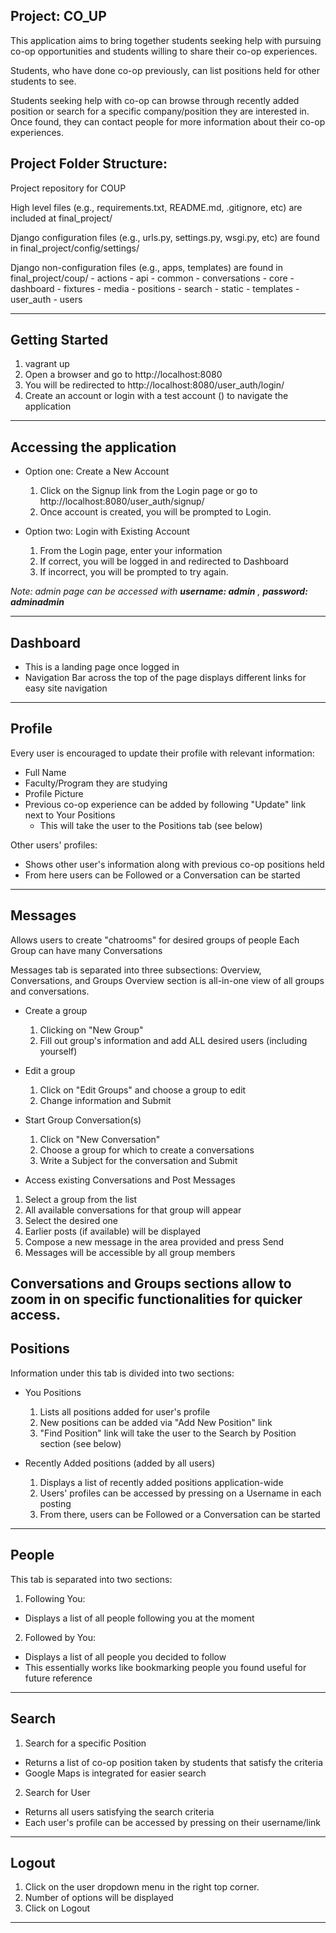 ## Project: CO_UP
This application aims to bring together students seeking help with pursuing co-op opportunities and students willing to share their co-op experiences.

Students, who have done co-op previously, can list positions held for other students to see.

Students seeking help with co-op can browse through recently added position or search for a
specific company/position they are interested in. Once found, they can contact people for more information about their co-op experiences.


## Project Folder Structure:
Project repository for COUP

High level files (e.g., requirements.txt, README.md, .gitignore, etc) are included at final_project/

Django configuration files (e.g., urls.py, settings.py, wsgi.py, etc) are found in final_project/config/settings/

Django non-configuration files (e.g., apps, templates) are found in final_project/coup/
    - actions
    - api
    - common
    - conversations
    - core
    - dashboard
    - fixtures
    - media
    - positions
    - search
    - static
    - templates
    - user_auth
    - users

------------------------------------

## Getting Started
1. vagrant up
2. Open a browser and go to http://localhost:8080
3. You will be redirected to http://localhost:8080/user_auth/login/
3. Create an account or login with a test account () to navigate the application

---------------------------------

## Accessing the application
 - Option one: Create a New Account
    1. Click on the Signup link from the Login page or go to http://localhost:8080/user_auth/signup/
    2. Once account is created, you will be prompted to Login.

 - Option two: Login with Existing Account
    1. From the Login page, enter your information
    2. If correct, you will be logged in and redirected to Dashboard
    3. If incorrect, you will be prompted to try again.

_Note: admin page can be accessed with **username: admin** , **password: adminadmin**_

-----------------------------------------------------------------------------------------------------

## Dashboard
  - This is a landing page once logged in
  - Navigation Bar across the top of the page displays different links for easy site navigation

-----------------------------------------------------------------------------------------------------

## Profile
Every user is encouraged to update their profile with relevant information:
- Full Name
- Faculty/Program they are studying
- Profile Picture  
- Previous co-op experience can be added by following "Update" link next to Your Positions
  - This will take the user to the Positions tab (see below)

Other users' profiles:
  - Shows other user's information along with previous co-op positions held
  - From here users can be Followed or a Conversation can be started

-----------------------------------------------------------------------------------------------------

## Messages
Allows users to create "chatrooms" for desired groups of people
Each Group can have many Conversations

Messages tab is separated into three subsections: Overview, Conversations, and Groups
Overview section is all-in-one view of all groups and conversations.
- Create a group
  1. Clicking on "New Group"
  2. Fill out group's information and add ALL desired users (including yourself)

- Edit a group
  1. Click on "Edit Groups" and choose a group to edit
  2. Change information and Submit

- Start Group Conversation(s)
  1. Click on "New Conversation"
  2. Choose a group for which to create a conversations
  3. Write a Subject for the conversation and Submit

- Access existing Conversations and Post Messages
 1. Select a group from the list
 2. All available conversations for that group will appear
 3. Select the desired one
 4. Earlier posts (if available) will be displayed
 5. Compose a new message in the area provided and press Send
 6. Messages will be accessible by all group members

Conversations and Groups sections allow to zoom in on specific functionalities for quicker access.
-----------------------------------------------------------------------------------------------------

## Positions
Information under this tab is divided into two sections:
- You Positions
  1. Lists all positions added for user's profile
  2. New positions can be added via "Add New Position" link
  3. "Find Position" link will take the user to the Search by Position section (see below)

- Recently Added positions (added by all users)
  1. Displays a list of recently added positions application-wide
  2. Users' profiles can be accessed by pressing on a Username in each posting
  3. From there, users can be Followed or a Conversation can be started

-----------------------------------------------------------------------------------------------------

## People
This tab is separated into two sections:
1. Following You:
  - Displays a list of all people following you at the moment

2. Followed by You:
  - Displays a list of all people you decided to follow
  - This essentially works like bookmarking people you found useful for future reference

-----------------------------------------------------------------------------------------------------

## Search
1. Search for a specific Position
  - Returns a list of co-op position taken by students that satisfy the criteria
  - Google Maps is integrated for easier search

2. Search for User
  - Returns all users satisfying the search criteria
  - Each user's profile can be accessed by pressing on their username/link

------------------------------------------------------------------------------------------------------

## Logout
1. Click on the user dropdown menu in the right top corner.
2. Number of options will be displayed
3. Click on Logout

------------------------------------------------------------------------------------------------------
